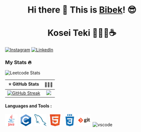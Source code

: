 # <h1 align = "center" padding-bottom = 10 >Hi there 👋 This is <a href = 'https://www.linkedin.com/in/pragadeesh-nehru-a26040257/' >Bibek</a>! 😎</h1>
## <h1 align="center">Kosei Teki 🧑🏼‍💻☕</h1>

[![Instagram](https://img.shields.io/badge/Instagram-%23E1306C?style=flat&logo=instagram&logoColor=%23FFFFFF&labelColor=%23E1306C)](https://www.instagram.com/___bibekbarik___/)
[![LinkedIn](https://img.shields.io/badge/LinkedIn-%230077B5?style=flat&logo=instagram&logoColor=%23FFFFFF&labelColor=%230077B5)](https://www.linkedin.com/in/bibek-barik-099247259/)

### My Stats 🔥
![Leetcode Stats](https://leetcard.jacoblin.cool/Bibek_Barik?ext=activity)

:star: GitHub Stats         |  🧑🏼‍💻
:--------------------------:|:-------------------------: 
[![GitHub Streak](https://streak-stats.demolab.com/?user=BibekBarik18)](https://git.io/streak-stats) | ![](https://github-readme-stats.vercel.app/api/top-langs/?username=BibekBarik18&theme=vue-dark&hide_border=true&include_all_commits=true&count_private=true&layout=compact)

####  Languages and Tools :

<div>
  <img src="https://github.com/devicons/devicon/blob/master/icons/java/java-original-wordmark.svg" title="Java" alt="Java" width="40" height="40"/>&nbsp;
  <img src="https://github.com/devicons/devicon/blob/master/icons/c/c-original.svg" title="C" alt="C" width="40" height="40"/>&nbsp;
  <img src="https://github.com/devicons/devicon/blob/master/icons/mysql/mysql-original.svg" title="MySQL" alt="MySQL" width="40" height="40"/>&nbsp;
  <img src="https://github.com/devicons/devicon/blob/master/icons/html5/html5-original.svg" title="HTML5" alt="HTML" width="40" height="40"/>&nbsp;
  <img src="https://github.com/devicons/devicon/blob/master/icons/css3/css3-plain-wordmark.svg" title="CSS3" alt="CSS" width="40" height="40"/>&nbsp;
  <img src="https://github.com/devicons/devicon/blob/master/icons/git/git-original-wordmark.svg" title="Git" **alt="Git" width="40" height="40"/>&nbsp;
  <img src="https://cdn.jsdelivr.net/gh/devicons/devicon@latest/icons/vscode/vscode-original.svg" title="vscode" alt="vscode" width="40" height="40"/>&nbsp;
</div>
